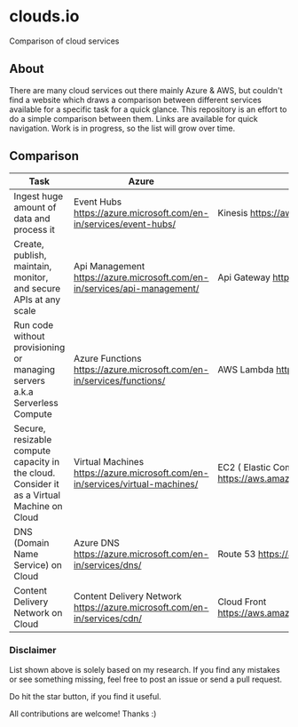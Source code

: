 # clouds.io

Comparison of cloud services

## About

There are many cloud services out there mainly Azure & AWS, but couldn't find a website which draws a comparison between different services available for a specific task for a quick glance. This repository is an effort to do a simple comparison between them. Links are available for quick navigation. Work is in progress, so the list will grow over time.

## Comparison

| Task                                                                                       | Azure                                                                           | AWS                                                            |
|--------------------------------------------------------------------------------------------|---------------------------------------------------------------------------------|----------------------------------------------------------------|
| Ingest huge amount of data and process it                                                  | Event Hubs https://azure.microsoft.com/en-in/services/event-hubs/               | Kinesis  https://aws.amazon.com/kinesis/streams/               |
| Create, publish, maintain, monitor, and secure APIs at any scale                           | Api Management   https://azure.microsoft.com/en-in/services/api-management/     | Api Gateway   https://aws.amazon.com/api-gateway/              |
| Run code without provisioning or managing servers a.k.a Serverless Compute                 | Azure Functions  https://azure.microsoft.com/en-in/services/functions/          | AWS Lambda   https://aws.amazon.com/lambda/                    |
| Secure, resizable compute capacity in the cloud. Consider it as a Virtual Machine on Cloud | Virtual Machines   https://azure.microsoft.com/en-in/services/virtual-machines/ | EC2 ( Elastic Compute Cloud)   https://aws.amazon.com/ec2/     |
| DNS (Domain Name Service) on Cloud                                                         | Azure DNS  https://azure.microsoft.com/en-in/services/dns/                      | Route 53   https://aws.amazon.com/route53/                     |
| Content Delivery Network on Cloud                                                          | Content Delivery Network   https://azure.microsoft.com/en-in/services/cdn/      | Cloud Front   https://aws.amazon.com/documentation/cloudfront/ |


### Disclaimer
List shown above is solely based on my research. If you find any mistakes or see something missing, feel free to post an issue or send a pull request. 

Do hit the star button, if you find it useful.

All contributions are welcome! Thanks :)
